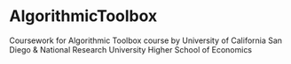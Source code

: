 # AlgorithmicToolbox
Coursework for Algorithmic Toolbox course by University of California San Diego &amp; National Research University Higher School of Economics
